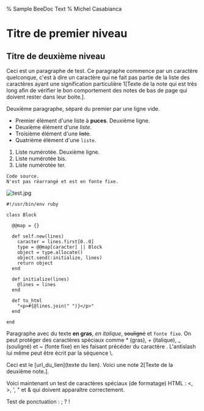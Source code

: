 % Sample BeeDoc Text
% Michel Casabianca



# Titre de premier niveau

## Titre de deuxième niveau

Ceci est un paragraphe de test. Ce paragraphe commence par un caractère quelconque, c'est à dire un caractère qui ne fait pas partie de la liste des caractères ayant une signification particulière 1[Texte de la note qui est très long afin de vérifier le bon comportement des notes de bas de page qui doivent rester dans leur boite.].

Deuxième paragraphe, séparé du premier par une ligne vide.

- Premier élément d'une liste à **puces**. Deuxième ligne.
- Deuxième élément d'une *liste*.
- Troisième élément d'une ~~liste~~.
- Quatrième élément d'une `liste`.


1. Liste numérotée. Deuxième ligne.
3. Liste numérotée bis.
4. Liste numérotée ter.



```
Code source. 
N'est pas réarrangé et est en fonte fixe.
```

![test.jpg]()

```
#!/usr/bin/env ruby

class Block

  @@map = {}

  def self.new(lines)
    caracter = lines.first[0..0]
    type = @@map[caracter] || Block
    object = type.allocate()
    object.send(:initialize, lines)
    return object
  end

  def initialize(lines)
    @lines = lines
  end

  def to_html
    "<p>#{@lines.join(" ")}</p>"
  end

end

```

Paragraphe avec du texte **en gras**, *en italique*, ~~souligné~~ et `fonte fixe`. On peut protéger des caractères spéciaux comme * (gras), + (italique), _ (souligné) et ~ (fonte fixe) en les faisant précéder du caractère \. L'antislash lui même peut être écrit par la séquence \\. 

Ceci est le [url_du_lien](texte du lien). Voici une note 2[Texte de la deuxième note.].

Voici maintenant un test de caractères spéciaux (de formatage) HTML : <, >, ', " et & qui doivent apparaître correctement.

Test de ponctuation : ; ? !

